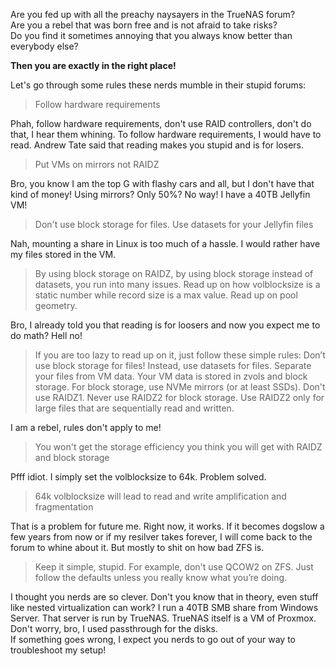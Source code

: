 Are you fed up with all the preachy naysayers in the TrueNAS forum?  
Are you a rebel that was born free and is not afraid to take risks?  
Do you find it sometimes annoying that you always know better than everybody else?  

**Then you are exactly in the right place!**  


Let's go through some rules these nerds mumble in their stupid forums:  

> Follow hardware requirements

Phah, follow hardware requirements, don't use RAID controllers, don't do that, I hear them whining. To follow hardware requirements, 
I would have to read. Andrew Tate said that reading makes you stupid and is for losers. 

> Put VMs on mirrors not RAIDZ

Bro, you know I am the top G with flashy cars and all, but I don't have that kind of money! Using mirrors? Only 50%?
No way! I have a 40TB Jellyfin VM!

> Don't use block storage for files. Use datasets for your Jellyfin files 

Nah, mounting a share in Linux is too much of a hassle. I would rather have my files stored in the VM.

> By using block storage on RAIDZ, by using block storage instead of datasets, you run into many issues. Read up on how volblocksize is a static number while record size is a max value. Read up on pool geometry.

Bro, I already told you that reading is for loosers and now you expect me to do math? Hell no!

> If you are too lazy to read up on it, just follow these simple rules: Don’t use block storage for files! Instead, use datasets for files. Separate your files from VM data. Your VM data is stored in zvols and block storage. For block storage, use NVMe mirrors (or at least SSDs). Don't use RAIDZ1. Never use RAIDZ2 for block storage. Use RAIDZ2 only for large files that are sequentially read and written.

I am a rebel, rules don't apply to me!

> You won't get the storage efficiency you think you will get with RAIDZ and block storage

Pfff idiot. I simply set the volblocksize to 64k. Problem solved. 

> 64k volblocksize will lead to read and write amplification and fragmentation

That is a problem for future me. Right now, it works. If it becomes dogslow a few years from now or if my resilver takes forever, I will come back to the forum to whine about it. But mostly to shit on how bad ZFS is. 

> Keep it simple, stupid. For example, don't use QCOW2 on ZFS. Just follow the defaults unless you really know what you’re doing.

I thought you nerds are so clever. Don't you know that in theory, even stuff like nested virtualization can work? I run a 40TB SMB share from Windows Server. That server is run by TrueNAS. TrueNAS itself is a VM of Proxmox. Don't worry, bro, I used passthrough for the disks.  
If something goes wrong, I expect you nerds to go out of your way to troubleshoot my setup!



